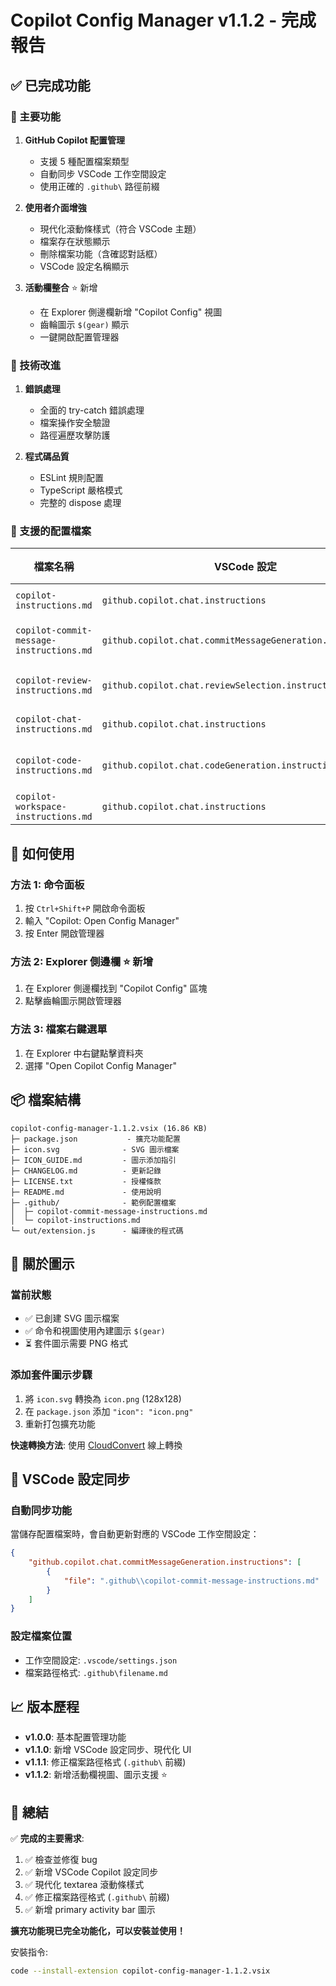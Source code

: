 # Copilot Config Manager v1.1.2 - 完成報告

## ✅ 已完成功能

### 🎯 主要功能
1. **GitHub Copilot 配置管理**
   - 支援 5 種配置檔案類型
   - 自動同步 VSCode 工作空間設定
   - 使用正確的 `.github\` 路徑前綴

2. **使用者介面增強**
   - 現代化滾動條樣式（符合 VSCode 主題）
   - 檔案存在狀態顯示
   - 刪除檔案功能（含確認對話框）
   - VSCode 設定名稱顯示

3. **活動欄整合** ⭐ 新增
   - 在 Explorer 側邊欄新增 "Copilot Config" 視圖
   - 齒輪圖示 `$(gear)` 顯示
   - 一鍵開啟配置管理器

### 🔧 技術改進
1. **錯誤處理**
   - 全面的 try-catch 錯誤處理
   - 檔案操作安全驗證
   - 路徑遍歷攻擊防護

2. **程式碼品質**
   - ESLint 規則配置
   - TypeScript 嚴格模式
   - 完整的 dispose 處理

### 📁 支援的配置檔案
| 檔案名稱 | VSCode 設定 | 功能描述 |
|---------|------------|---------|
| `copilot-instructions.md` | `github.copilot.chat.instructions` | 通用編程指令 |
| `copilot-commit-message-instructions.md` | `github.copilot.chat.commitMessageGeneration.instructions` | Commit 訊息格式 |
| `copilot-review-instructions.md` | `github.copilot.chat.reviewSelection.instructions` | Code Review 標準 |
| `copilot-chat-instructions.md` | `github.copilot.chat.instructions` | Chat 對話風格 |
| `copilot-code-instructions.md` | `github.copilot.chat.codeGeneration.instructions` | 程式碼生成標準 |
| `copilot-workspace-instructions.md` | `github.copilot.chat.instructions` | 工作空間設定 |

## 🚀 如何使用

### 方法 1: 命令面板
1. 按 `Ctrl+Shift+P` 開啟命令面板
2. 輸入 "Copilot: Open Config Manager"
3. 按 Enter 開啟管理器

### 方法 2: Explorer 側邊欄 ⭐ 新增
1. 在 Explorer 側邊欄找到 "Copilot Config" 區塊
2. 點擊齒輪圖示開啟管理器

### 方法 3: 檔案右鍵選單
1. 在 Explorer 中右鍵點擊資料夾
2. 選擇 "Open Copilot Config Manager"

## 📦 檔案結構
```
copilot-config-manager-1.1.2.vsix (16.86 KB)
├─ package.json           - 擴充功能配置
├─ icon.svg              - SVG 圖示檔案
├─ ICON_GUIDE.md         - 圖示添加指引
├─ CHANGELOG.md          - 更新記錄
├─ LICENSE.txt           - 授權條款
├─ README.md             - 使用說明
├─ .github/              - 範例配置檔案
│  ├─ copilot-commit-message-instructions.md
│  └─ copilot-instructions.md
└─ out/extension.js      - 編譯後的程式碼
```

## 🎨 關於圖示

### 當前狀態
- ✅ 已創建 SVG 圖示檔案
- ✅ 命令和視圖使用內建圖示 `$(gear)`
- ⏳ 套件圖示需要 PNG 格式

### 添加套件圖示步驟
1. 將 `icon.svg` 轉換為 `icon.png` (128x128)
2. 在 `package.json` 添加 `"icon": "icon.png"`
3. 重新打包擴充功能

**快速轉換方法**: 使用 [CloudConvert](https://cloudconvert.com/svg-to-png) 線上轉換

## 🔄 VSCode 設定同步

### 自動同步功能
當儲存配置檔案時，會自動更新對應的 VSCode 工作空間設定：

```json
{
    "github.copilot.chat.commitMessageGeneration.instructions": [
        {
            "file": ".github\\copilot-commit-message-instructions.md"
        }
    ]
}
```

### 設定檔案位置
- 工作空間設定: `.vscode/settings.json`
- 檔案路徑格式: `.github\filename.md`

## 📈 版本歷程
- **v1.0.0**: 基本配置管理功能
- **v1.1.0**: 新增 VSCode 設定同步、現代化 UI
- **v1.1.1**: 修正檔案路徑格式 (`.github\` 前綴)
- **v1.1.2**: 新增活動欄視圖、圖示支援 ⭐

## 🎯 總結

✅ **完成的主要需求**:
1. ✅ 檢查並修復 bug
2. ✅ 新增 VSCode Copilot 設定同步
3. ✅ 現代化 textarea 滾動條樣式
4. ✅ 修正檔案路徑格式 (`.github\` 前綴)
5. ✅ 新增 primary activity bar 圖示

**擴充功能現已完全功能化，可以安裝並使用！**

安裝指令:
```bash
code --install-extension copilot-config-manager-1.1.2.vsix
```
